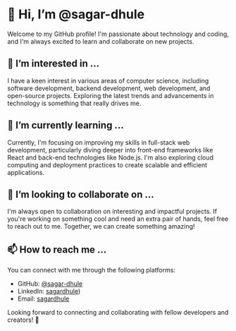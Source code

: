 # 👋 Hi, I’m @sagar-dhule

Welcome to my GitHub profile! I'm passionate about technology and coding, and I'm always excited to learn and collaborate on new projects.

## 👀 I’m interested in ...

I have a keen interest in various areas of computer science, including software development, backend development, web development, and open-source projects. Exploring the latest trends and advancements in technology is something that really drives me.

## 🌱 I’m currently learning ...

Currently, I'm focusing on improving my skills in full-stack web development, particularly diving deeper into front-end frameworks like React and back-end technologies like Node.js. I'm also exploring cloud computing and deployment practices to create scalable and efficient applications.

## 💞️ I’m looking to collaborate on ...

I'm always open to collaboration on interesting and impactful projects. If you're working on something cool and need an extra pair of hands, feel free to reach out to me. Together, we can create something amazing!

## 📫 How to reach me ...

You can connect with me through the following platforms:

- GitHub: [@sagar-dhule](https://github.com/sagar-dhule)
- LinkedIn: [sagardhule](https://www.linkedin.com/in/sagar-dhule-b8b7b9285/))
- Email: [sagardhule](dhulesagar2001@gmail.com)

Looking forward to connecting and collaborating with fellow developers and creators! 🚀

<!---
sagar-dhule/sagar-dhule is a ✨ special ✨ repository because its `README.md` (this file) appears on your GitHub profile.
You can click the Preview link to take a look at your changes.
--->

